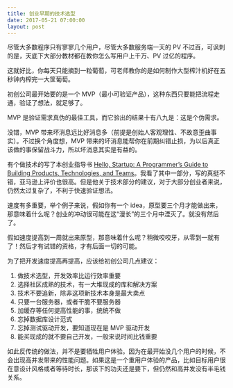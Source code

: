 ```yaml
---
title: 创业早期的技术选型
date: 2017-05-21 07:00:00
layout: post
---
```


尽管大多数程序只有寥寥几个用户，尽管大多数服务端一天的 PV 不过百，可讽刺的是，天底下大部分教材都在教你怎么写用户上千万、PV 过亿的程序。

这就好比，你每天只能摘到一粒葡萄，可老师教你的是如何制作大型榨汁机好在五秒钟内榨完一大筐葡萄。

初创公司最开始要的是一个 MVP（最小可验证产品），这种东西只要能把流程走通，验证了想法，就足够了。

MVP 是验证需求真伪的最佳工具，而它验出的结果十有八九是：这是个伪需求。

没错，MVP 带来坏消息远比好消息多（前提是创始人客观理性、不故意歪曲事实）。不过换个角度想，MVP 带来的坏消息能帮你在前期纠错止损，为以后真正该做的事保留战斗力，所以坏消息其实是有益的。

有个做技术的写了本创业指导书 [Hello, Startup: A Programmer’s Guide to Building Products, Technologies, and Teams](https://www.amazon.com/Hello-Startup-Programmers-Building-Technologies/dp/1491909900)。我看了其中一部分，写的真挺不错，亚马逊上评价也很高。但是他关于技术部分的建议，对于大部分创业者来说，仍然太过复杂了，不利于快速验证想法。

速度有多重要，举个例子来说，假如你有一个 idea，原型要三个月才能做出来，那意味着什么呢？创业的冲动很可能在这“漫长”的三个月中湮灭了。就没有然后了。

假如速度提高到一周就出来原型，那意味着什么呢？稍微咬咬牙，从零到一就有了！然后才有试错的资格，才有后面一切的可能。

为了把开发速度提高再提高，应该给初创公司几点建议：

1. 做技术选型，开发效率比运行效率重要
2. 选择社区成熟的技术，有一大堆现成的库和解决方案
3. 技术不要追新，除非这项新技术本身是最大卖点
4. 只要一台服务器，或者干脆不要服务器
5. 加缓存等任何提高性能的事，统统不做
6. 忘掉数据库设计范式
7. 忘掉测试驱动开发，要知道现在是 MVP 驱动开发
8. 能买现成的就不要自己开发，一般来说时间比钱重要

如此反传统的做法，并不是要牺牲用户体验。因为在最开始没几个用户的时候，不会出现高并发带来的性能问题。如果这是一个重用户体验的产品，比如目标用户很在意设计风格或者等待时长，那该下的功夫还是要下，但仍然和高并发没有半毛钱关系。

